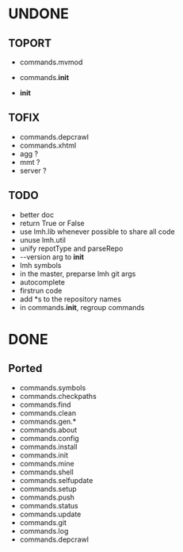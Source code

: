 
# UNDONE

## TOPORT

* commands.mvmod

* commands.__init__
* __init__

## TOFIX
* commands.depcrawl
* commands.xhtml
* agg ?
* mmt ?
* server ?

## TODO

* better doc
* return True or False
* use lmh.lib whenever possible to share all code
* unuse lmh.util
* unify repotType and parseRepo
* --version arg to __init__
* lmh symbols
* in the master, preparse lmh git args
* autocomplete
* firstrun code
* add *s to the repository names
* in commands.__init__, regroup commands

# DONE

## Ported

* commands.symbols
* commands.checkpaths
* commands.find
* commands.clean
* commands.gen.*
* commands.about
* commands.config
* commands.install
* commands.init
* commands.mine
* commands.shell
* commands.selfupdate
* commands.setup
* commands.push
* commands.status
* commands.update
* commands.git
* commands.log
* commands.depcrawl

